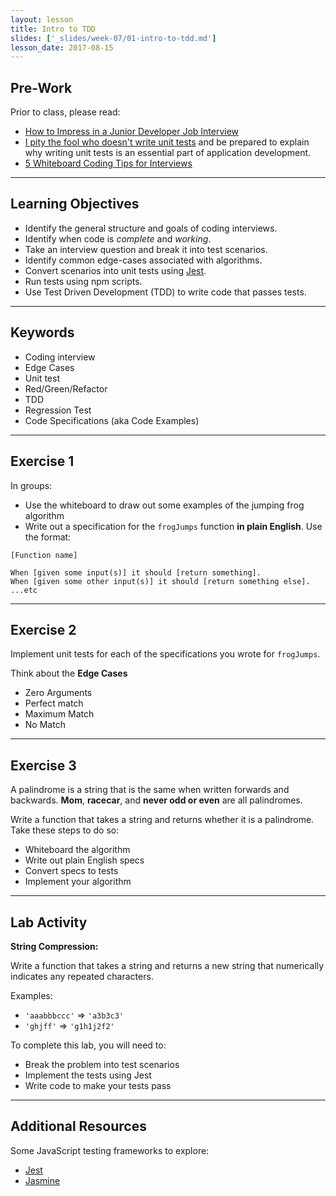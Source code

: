 ```yaml
---
layout: lesson
title: Intro to TDD
slides: ['_slides/week-07/01-intro-to-tdd.md']
lesson_date: 2017-08-15
---
```


## Pre-Work

Prior to class, please read:

- [How to Impress in a Junior Developer Job Interview
](https://www.codementor.io/learn-programming/junior-developer-interview-tips-to-success)
- [I pity the fool who doesn't write unit tests](https://blog.codinghorror.com/i-pity-the-fool-who-doesnt-write-unit-tests/) and be prepared to explain why writing unit tests is an essential part of application development.
- [5 Whiteboard Coding Tips for Interviews](http://product.hubspot.com/blog/5-whiteboard-coding-tips-for-interviews)

---

## Learning Objectives

- Identify the general structure and goals of coding interviews.
- Identify when code is *complete* and *working*.
- Take an interview question and break it into test scenarios.
- Identify common edge-cases associated with algorithms.
- Convert scenarios into unit tests using [Jest](https://github.com/facebook/jest).
- Run tests using npm scripts.
- Use Test Driven Development (TDD) to write code that passes tests.

---

## Keywords

- Coding interview
- Edge Cases
- Unit test
- Red/Green/Refactor
- TDD
- Regression Test
- Code Specifications (aka Code Examples)

---

## Exercise 1

In groups:

- Use the whiteboard to draw out some examples of the jumping frog algorithm
- Write out a specification for the `frogJumps` function **in plain English**. Use the format:

```
[Function name]

When [given some input(s)] it should [return something].
When [given some other input(s)] it should [return something else].
...etc
```

---

## Exercise 2

Implement unit tests for each of the specifications you wrote for `frogJumps`.

Think about the **Edge Cases**

- Zero Arguments
- Perfect match
- Maximum Match
- No Match

---

## Exercise 3

A palindrome is a string that is the same when written forwards and backwards.
**Mom**, **racecar**, and **never odd or even** are all palindromes.

Write a function that takes a string and returns whether it is a palindrome. Take these steps to do so:

- Whiteboard the algorithm
- Write out plain English specs
- Convert specs to tests
- Implement your algorithm

---

## Lab Activity

**String Compression:**

Write a function that takes a string and returns a new string that numerically indicates any repeated characters.

Examples:

- `'aaabbbccc'` => `'a3b3c3'`
- `'ghjff'` => `'g1h1j2f2'`

To complete this lab, you will need to:

- Break the problem into test scenarios
- Implement the tests using Jest
- Write code to make your tests pass

---

## Additional Resources

Some JavaScript testing frameworks to explore:

- [Jest](https://facebook.github.io/jest/)
- [Jasmine](https://jasmine.github.io/)
